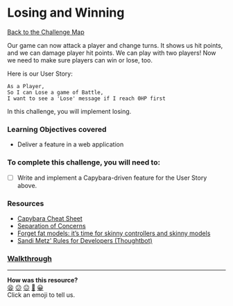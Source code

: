 # Losing and Winning

[Back to the Challenge Map](README.md)

Our game can now attack a player and change turns. It shows us hit points, and we can damage player hit points. We can play with two players! Now we need to make sure players can win or lose, too.

Here is our User Story:

```
As a Player,
So I can Lose a game of Battle,
I want to see a 'Lose' message if I reach 0HP first
```

In this challenge, you will implement losing.

### Learning Objectives covered
- Deliver a feature in a web application

### To complete this challenge, you will need to:

- [ ] Write and implement a Capybara-driven feature for the User Story above.

### Resources

- [Capybara Cheat Sheet](https://www.launchacademy.com/codecabulary/learn-test-driven-development/rspec/capybara-cheat-sheet)
- [Separation of Concerns](https://en.wikipedia.org/wiki/Separation_of_concerns)
- [Forget fat models: it’s time for skinny controllers and skinny models](https://medium.com/makers-academy/forget-fat-models-its-time-for-skinny-controllers-and-skinny-models-a9b84ec481b7#.8vs2uzw1f)
- [Sandi Metz' Rules for Developers (Thoughtbot)](https://robots.thoughtbot.com/sandi-metz-rules-for-developers)

### [Walkthrough](walkthroughs/losing_and_winning.md)

<!-- BEGIN GENERATED SECTION DO NOT EDIT -->

---

**How was this resource?**  
[😫](https://airtable.com/shrUJ3t7KLMqVRFKR?prefill_Repository=course&prefill_File=intro_to_the_web/losing_and_winning.md&prefill_Sentiment=😫) [😕](https://airtable.com/shrUJ3t7KLMqVRFKR?prefill_Repository=course&prefill_File=intro_to_the_web/losing_and_winning.md&prefill_Sentiment=😕) [😐](https://airtable.com/shrUJ3t7KLMqVRFKR?prefill_Repository=course&prefill_File=intro_to_the_web/losing_and_winning.md&prefill_Sentiment=😐) [🙂](https://airtable.com/shrUJ3t7KLMqVRFKR?prefill_Repository=course&prefill_File=intro_to_the_web/losing_and_winning.md&prefill_Sentiment=🙂) [😀](https://airtable.com/shrUJ3t7KLMqVRFKR?prefill_Repository=course&prefill_File=intro_to_the_web/losing_and_winning.md&prefill_Sentiment=😀)  
Click an emoji to tell us.

<!-- END GENERATED SECTION DO NOT EDIT -->
